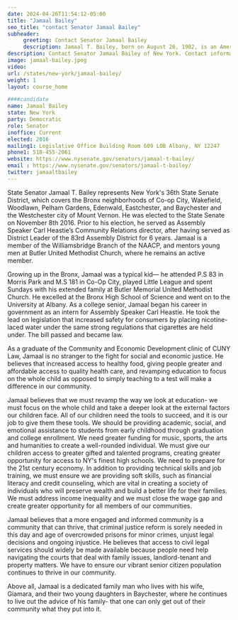 ```yaml
---
date: 2024-04-26T11:54:12-05:00
title: "Jamaal Bailey"
seo_title: "contact Senator Jamaal Bailey"
subheader:
     greeting: Contact Senator Jamaal Bailey
     description: Jamaal T. Bailey, born on August 26, 1982, is an American attorney and politician. He is currently serving as a member of the New York State Senate from the 36th district. As a member of the Democratic Party, he represents portions of Baychester, Co-op City, Eastchester, Edenwald, Wakefield, Pelham Gardens, and Woodlawn Heights in the Bronx as well as Mount Vernon in Westchester County.
description: Contact Senator Jamaal Bailey of New York. Contact information for Jamaal Bailey includes email address, phone number, and mailing address.
image: jamaal-bailey.jpeg
video:
url: /states/new-york/jamaal-bailey/
weight: 1
layout: course_home

####candidate
name: Jamaal Bailey
state: New York
party: Democratic
role: Senator
inoffice: Current
elected: 2016
mailing1: Legislative Office Building Room 609 LOB Albany, NY 12247
phone1: 518-455-2061
website: https://www.nysenate.gov/senators/jamaal-t-bailey/
email : https://www.nysenate.gov/senators/jamaal-t-bailey/
twitter: jamaaltbailey
---
```


State Senator Jamaal T. Bailey represents New York's 36th State Senate District, which covers the Bronx neighborhoods of Co-op City, Wakefield, Woodlawn, Pelham Gardens, Edenwald, Eastchester, and Baychester and the Westchester city of Mount Vernon. He was elected to the State Senate on November 8th 2016. Prior to his election, he served as Assembly Speaker Carl Heastie’s Community Relations director, after having served as District Leader of the 83rd Assembly District for 6 years. Jamaal is a member of the Williamsbridge Branch of the NAACP, and mentors young men at Butler United Methodist Church, where he remains an active member.
 
Growing up in the Bronx, Jamaal was a typical kid— he attended P.S 83 in Morris Park and M.S 181 in Co-Op City, played Little League and spent Sundays with his extended family at Butler Memorial United Methodist Church. He excelled at the Bronx High School of Science and went on to the University at Albany. As a college senior, Jamaal began his career in government as an intern for Assembly Speaker Carl Heastie. He took the lead on legislation that increased safety for consumers by placing nicotine-laced water under the same strong regulations that cigarettes are held under. The bill passed and became law.
 
As a graduate of the Community and Economic Development clinic of CUNY Law, Jamaal is no stranger to the fight for social and economic justice. He believes that increased access to healthy food, giving people greater and affordable access to quality health care, and revamping education to focus on the whole child as opposed to simply teaching to a test will make a difference in our community.
 
Jamaal believes that we must revamp the way we look at education- we must focus on the whole child and take a deeper look at the external factors our children face. All of our children need the tools to succeed, and it is our job to give them these tools. We should be providing academic, social, and emotional assistance to students from early childhood through graduation and college enrollment. We need greater funding for music, sports, the arts and humanities to create a well-rounded individual. We must give our children access to greater gifted and talented programs, creating greater opportunity for access to NY's finest high schools. We need to prepare for the 21st century economy. In addition to providing technical skills and job training, we must ensure we are providing soft skills, such as financial literacy and credit counseling, which are vital in creating a society of individuals who will preserve wealth and build a better life for their families. We must address income inequality and we must close the wage gap and create greater opportunity for all members of our communities.
 
Jamaal believes that a more engaged and informed community is a community that can thrive, that criminal justice reform is sorely needed in this day and age of overcrowded prisons for minor crimes, unjust legal decisions and ongoing injustice. He believes that access to civil legal services should widely be made available because people need help navigating the courts that deal with family issues, landlord-tenant and property matters. We have to ensure our vibrant senior citizen population continues to thrive in our community.
 
Above all, Jamaal is a dedicated family man who lives with his wife, Giamara, and their two young daughters in Baychester, where he continues to live out the advice of his family- that one can only get out of their community what they put into it.
